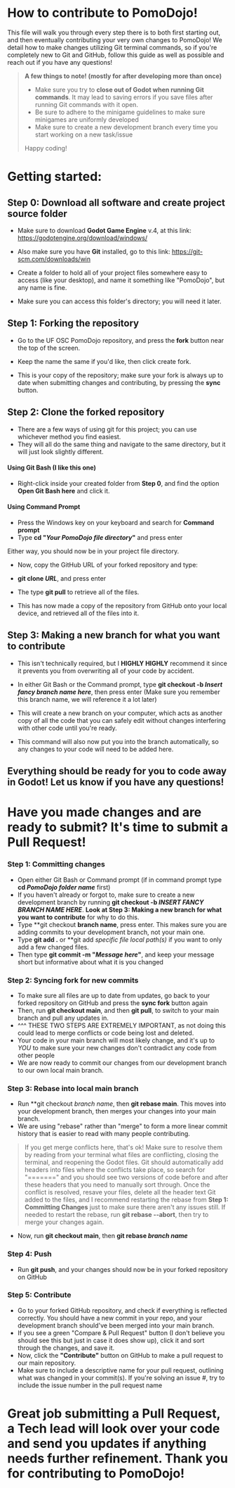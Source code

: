 # How to contribute to PomoDojo!

This file will walk you through every step there is to both first starting out, and then eventually contributing your very own changes to PomoDojo! We detail how to make changes utilizing Git terminal commands, so if you're completely new to Git and GitHub, follow this guide as well as possible and reach out if you have any questions! 

> **A few things to note! (mostly for after developing more than once)**
> 
> - Make sure you try to **close out of Godot when running Git commands**. It may lead to saving errors if you save files after running Git commands with it open.
> - Be sure to adhere to the minigame guidelines to make sure minigames are uniformly developed
> - Make sure to create a new development branch every time you start working on a new task/issue
>
> Happy coding!


# Getting started:

## Step 0: Download all software and create project source folder
- Make sure to download **Godot Game Engine** v.4, at this link: https://godotengine.org/download/windows/
- Also make sure you have **Git** installed, go to this link: https://git-scm.com/downloads/win
  
- Create a folder to hold all of your project files somewhere easy to access (like your desktop), and name it something like "PomoDojo", but any name is fine.
- Make sure you can access this folder's directory; you will need it later.


## Step 1: Forking the repository
- Go to the UF OSC PomoDojo repository, and press the **fork** button near the top of the screen.
- Keep the name the same if you'd like, then click create fork.

- This is your copy of the repository; make sure your fork is always up to date when submitting changes and contributing, by pressing the **sync** button.

## Step 2: Clone the forked repository
- There are a few ways of using git for this project; you can use whichever method you find easiest.
- They will all do the same thing and navigate to the same directory, but it will just look slightly different.

#### **Using Git Bash (I like this one)**
- Right-click inside your created folder from **Step 0**, and find the option **Open Git Bash here** and click it.

#### **Using Command Prompt**
- Press the Windows key on your keyboard and search for **Command prompt**
- Type **cd "*Your PomoDojo file directory*"** and press enter

Either way, you should now be in your project file directory.
- Now, copy the GitHub URL of your forked repository and type:
- **git clone *URL***, and press enter
- The type **git pull** to retrieve all of the files.

- This has now made a copy of the repository from GitHub onto your local device, and retrieved all of the files into it.


## Step 3: Making a new branch for what you want to contribute
- This isn't technically required, but I **HIGHLY HIGHLY** recommend it since it prevents you from overwriting all of your code by accident.

- In either Git Bash or the Command prompt, type **git checkout -b *Insert fancy branch name here***, then press enter (Make sure you remember this branch name, we will reference it a lot later)
- This will create a new branch on your computer, which acts as another copy of all the code that you can safely edit without changes interfering with other code until you're ready.
- This command will also now put you into the branch automatically, so any changes to your code will need to be added here.

## Everything should be ready for you to code away in Godot! Let us know if you have any questions!

# Have you made changes and are ready to submit? It's time to submit a Pull Request!

### Step 1: Committing changes
- Open either Git Bash or Command prompt (if in command prompt type **cd *PomoDojo folder name*** first)
- If you haven't already or forgot to, make sure to create a new development branch by running **git checkout -b *INSERT FANCY BRANCH NAME HERE***. **Look at Step 3: Making a new branch for what you want to contribute** for why to do this.
- Type **git checkout **branch name**, press enter. This makes sure you are adding commits to your development branch, not your main one.
- Type **git add .** or **git add *specific file local path(s)* if you want to only add a few changed files.
- Then type **git commit -m "*Message here*"**, and keep your message short but informative about what it is you changed

### Step 2: Syncing fork for new commits
- To make sure all files are up to date from updates, go back to your forked repository on GitHub and press the **sync fork** button again
- Then, run **git checkout main**, and then **git pull**, to switch to your main branch and pull any updates in.
- ^^^ THESE TWO STEPS ARE EXTREMELY IMPORTANT, as not doing this could lead to merge conflicts or code being lost and deleted.
- Your code in your main branch will most likely change, and it's up to *YOU* to make sure your new changes don't contradict any code from other people
- We are now ready to commit our changes from our development branch to our own local main branch.

### Step 3: Rebase into local main branch
- Run **git checkout *branch name*, then **git rebase main**. This moves into your development branch, then merges your changes into your main branch.
- We are using "rebase" rather than "merge" to form a more linear commit history that is easier to read with many people contributing.

>
> If you get merge conflicts here, that's ok! Make sure to resolve them by reading from your terminal what files are conflicting, closing the terminal, and reopening the Godot files.
> Git should automatically add headers into files where the conflicts take place, so search for "=======" and you should see two versions of code before and after these headers that you need to manually sort through.
> Once the conflict is resolved, resave your files, delete all the header text Git added to the files, and I recommend restarting the rebase from **Step 1: Committing Changes** just to make sure there aren't any issues still.
> If needed to restart the rebase, run **git rebase --abort**, then try to merge your changes again.
>

- Now, run **git checkout main**, then **git rebase *branch name***

### Step 4: Push
- Run **git push**, and your changes should now be in your forked repository on GitHub

### Step 5: Contribute
- Go to your forked GitHub repository, and check if everything is reflected correctly. You should have a new commit in your repo, and your development branch should've been merged into your main branch.
- If you see a green "Compare & Pull Request" button (I don't believe you should see this but just in case it does show up), click it and sort through the changes, and save it.
- Now, click the **"Contribute"** button on GitHub to make a pull request to our main repository.
- Make sure to include a descriptive name for your pull request, outlining what was changed in your commit(s). If you're solving an issue #, try to include the issue number in the pull request name

# Great job submitting a Pull Request, a Tech lead will look over your code and send you updates if anything needs further refinement. Thank you for contributing to PomoDojo!

